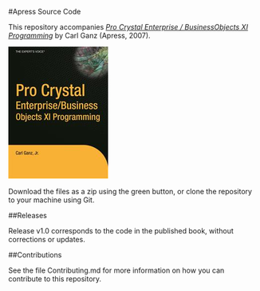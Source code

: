 #Apress Source Code

This repository accompanies [*Pro Crystal Enterprise / BusinessObjects XI Programming*](http://www.apress.com/9781590597590) by Carl Ganz (Apress, 2007).

![Cover image](9781590597590.jpg)

Download the files as a zip using the green button, or clone the repository to your machine using Git.

##Releases

Release v1.0 corresponds to the code in the published book, without corrections or updates.

##Contributions

See the file Contributing.md for more information on how you can contribute to this repository.
